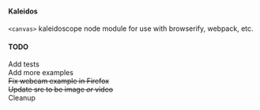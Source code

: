 #### Kaleidos
`<canvas>` kaleidoscope node module for use with browserify, webpack, etc.

#### TODO
Add tests  
Add more examples  
~~Fix webcam example in Firefox~~  
~~Update src to be image _or_ video~~  
Cleanup  
